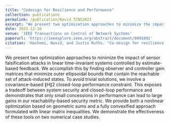 ```yaml
---
title: "Codesign for Resilience and Performance"
collection: publications
permalink: /publication/Navid_TCNS2023
excerpt: "We present two optimization approaches to minimize the impact of sensor falsification attacks in linear time-invariant systems controlled by estimate-based feedback. We accomplish this by finding observer and controller gain matrices that minimize outer ellipsoidal bounds that contain the reachable set of attack-induced states. To avoid trivial solutions, we involve a covariance-based ∥H∥2 closed-loop performance constraint. This exposes a tradeoff between system security and closed-loop performance and demonstrates that only small concessions in performance can lead to large gains in our reachability-based security metric. We provide both a nonlinear optimization based on geometric sums and a fully convexified approach formulated with linear matrix inequalities. We demonstrate the effectiveness of these tools on two numerical case studies."
date: 2022-12-16
venue: 'IEEE Transactions on Control of Network Systems'
paperurl: 'https://ieeexplore.ieee.org/abstract/document/9991091'
citation: 'Hashemi, Navid, and Justin Ruths. "Co-design for resilience and performance." IEEE Transactions on Control of Network Systems (2022).'
---
```


We present two optimization approaches to minimize the impact of sensor falsification attacks in linear time-invariant systems controlled by estimate-based feedback. We accomplish this by finding observer and controller gain matrices that minimize outer ellipsoidal bounds that contain the reachable set of attack-induced states. To avoid trivial solutions, we involve a covariance-based ∥H∥2 closed-loop performance constraint. This exposes a tradeoff between system security and closed-loop performance and demonstrates that only small concessions in performance can lead to large gains in our reachability-based security metric. We provide both a nonlinear optimization based on geometric sums and a fully convexified approach formulated with linear matrix inequalities. We demonstrate the effectiveness of these tools on two numerical case studies.
